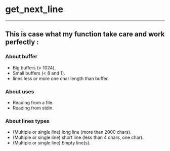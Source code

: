 # get_next_line
---
## This is case what my function take care and work perfectly :
### About buffer
- Big buffers (> 1024).
- Small buffers (< 8 and 1).
- lines less or more one char length than buffer.

### About uses
- Reading from a file.
- Reading from stdin.

### About lines types
- (Multiple or single line) long line (more than 2000 chars).
- (Multiple or single line) short line (less than 4 chars, one char).
- (Multiple or single line) Empty line(s).
